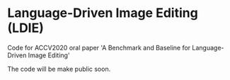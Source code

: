 # Language-Driven Image Editing (LDIE)
Code for ACCV2020 oral paper 'A Benchmark and Baseline for Language-Driven Image Editing'

The code will be make public soon.

